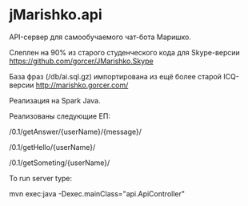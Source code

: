 jMarishko.api
=============

API-сервер для самообучаемого чат-бота Маришко.

Слеплен на 90% из старого студенческого кода для Skype-версии https://github.com/gorcer/JMarishko.Skype

База фраз (/db/ai.sql.gz)  импортирована из ещё более старой ICQ-версии http://marishko.gorcer.com/

Реализация на Spark Java.

Реализованы следующие ЕП:

/0.1/getAnswer/{userName}/{message}/

/0.1/getHello/{userName}/

/0.1/getSometing/{userName}/

To run server type:

mvn exec:java -Dexec.mainClass="api.ApiController"
